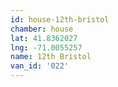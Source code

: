 ```yaml
---
id: house-12th-bristol
chamber: house
lat: 41.8362027
lng: -71.0055257
name: 12th Bristol
van_id: '022'
---
```

